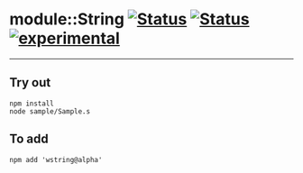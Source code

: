 
# module::String [![Status](https://img.shields.io/circleci/build/github/Wandalen/wString?label=Test&logo=Test)](https://circleci.com/gh/Wandalen/wString) [![Status](https://github.com/Wandalen/wString/workflows/Test/badge.svg)](https://github.com/Wandalen/wString/actions?query=workflow%3ATest) [![experimental](https://img.shields.io/badge/stability-experimental-orange.svg)](https://github.com/emersion/stability-badges#experimental)

___

## Try out
```
npm install
node sample/Sample.s
```

## To add
```
npm add 'wstring@alpha'
```

